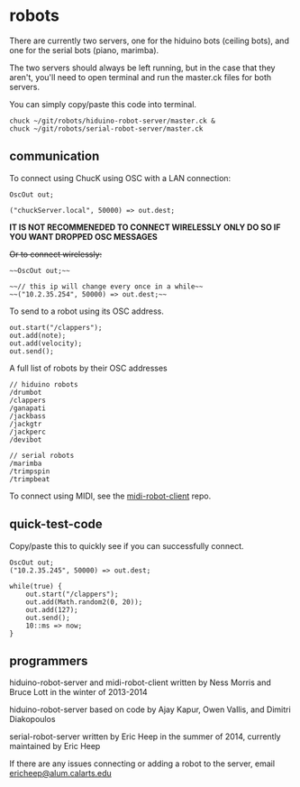 robots
======

There are currently two servers, one for the hiduino bots (ceiling bots), and one for the serial bots (piano, marimba).

The two servers should always be left running, but in the case that they aren't, you'll need to open terminal and run the master.ck files for both servers.

You can simply copy/paste this code into terminal.

    chuck ~/git/robots/hiduino-robot-server/master.ck &
    chuck ~/git/robots/serial-robot-server/master.ck

communication
-------------

To connect using ChucK using OSC with a LAN connection:

    OscOut out;

    ("chuckServer.local", 50000) => out.dest;

**IT IS NOT RECOMMENEDED TO CONNECT WIRELESSLY**
**ONLY DO SO IF YOU WANT DROPPED OSC MESSAGES**

~~Or to connect wirelessly:~~

    ~~OscOut out;~~
    
    ~~// this ip will change every once in a while~~
    ~~("10.2.35.254", 50000) => out.dest;~~

To send to a robot using its OSC address.

    out.start("/clappers");
    out.add(note);
    out.add(velocity);
    out.send();

A full list of robots by their OSC addresses

    // hiduino robots
    /drumbot
    /clappers
    /ganapati
    /jackbass
    /jackgtr
    /jackperc
    /devibot

    // serial robots
    /marimba
    /trimpspin
    /trimpbeat

To connect using MIDI, see the [midi-robot-client](https://github.com/MTIID/robots/tree/master/midi-robot-client) repo.

quick-test-code
---------------
Copy/paste this to quickly see if you can successfully connect.

    OscOut out;
    ("10.2.35.245", 50000) => out.dest;

    while(true) {
        out.start("/clappers");
        out.add(Math.random2(0, 20));
        out.add(127);
        out.send();
        10::ms => now;
    }

programmers
-----------

hiduino-robot-server and midi-robot-client written by Ness Morris and Bruce Lott in the winter of 2013-2014

hiduino-robot-server based on code by Ajay Kapur, Owen Vallis, and Dimitri Diakopoulos

serial-robot-server written by Eric Heep in the summer of 2014, currently maintained by Eric Heep

If there are any issues connecting or adding a robot to the server, email ericheep@alum.calarts.edu
